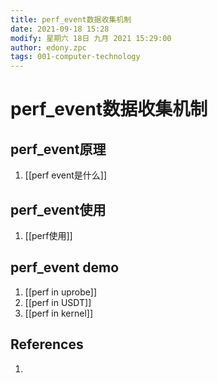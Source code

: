 ```yaml
---
title: perf_event数据收集机制
date: 2021-09-18 15:28
modify: 星期六 18日 九月 2021 15:29:00
author: edony.zpc
tags: 001-computer-technology
---
```


# perf_event数据收集机制
## perf_event原理
1. [[perf event是什么]]

## perf_event使用
1. [[perf使用]]

## perf_event demo
1. [[perf in uprobe]]
2. [[perf in USDT]]
3. [[perf in kernel]]

## References
1. 